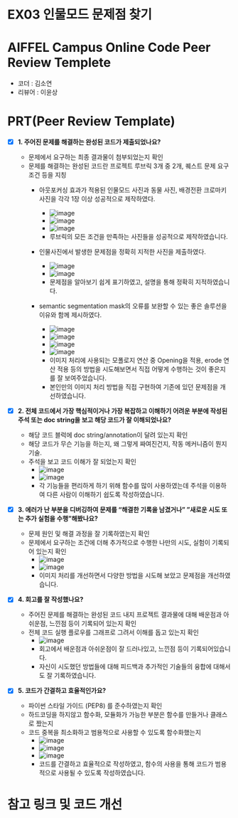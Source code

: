 # EX03 인물모드 문제점 찾기

# AIFFEL Campus Online Code Peer Review Templete
- 코더 : 김소연
- 리뷰어 : 이윤상


# PRT(Peer Review Template)
- [x]  **1. 주어진 문제를 해결하는 완성된 코드가 제출되었나요?**
    - 문제에서 요구하는 최종 결과물이 첨부되었는지 확인
    - 문제를 해결하는 완성된 코드란 프로젝트 루브릭 3개 중 2개, 
    퀘스트 문제 요구조건 등을 지칭
        - 아웃포커싱 효과가 적용된 인물모드 사진과 동물 사진, 배경전환 크로마키사진을 각각 1장 이상 성공적으로 제작하였다.
            - ![image](https://github.com/lys678/Exploration/assets/137245511/fa8931f6-8b4b-4701-b367-01d821f78c52)
            - ![image](https://github.com/lys678/Exploration/assets/137245511/6ccee3a1-5b5d-4ac3-aeee-04cb55ead662)
            - ![image](https://github.com/lys678/Exploration/assets/137245511/a7b23775-981d-46f4-8969-f8ab667cc003)
            - 루브릭의 모든 조건을 만족하는 사진들을 성공적으로 제작하였습니다.
     
        - 인물사진에서 발생한 문제점을 정확히 지적한 사진을 제출하였다.
            - ![image](https://github.com/lys678/Exploration/assets/137245511/92ee071b-de82-4575-b344-5ae9cc4972ba)
            - ![image](https://github.com/lys678/Exploration/assets/137245511/2f088889-fb0c-4b65-9f7f-c155854cbc09)
            - 문제점을 알아보기 쉽게 표기하였고, 설명을 통해 정확히 지적하였습니다.
              
        - semantic segmentation mask의 오류를 보완할 수 있는 좋은 솔루션을 이유와 함께 제시하였다.
            - ![image](https://github.com/lys678/Exploration/assets/137245511/ea56b344-5860-4fce-a730-4c31488e149d)
            - ![image](https://github.com/lys678/Exploration/assets/137245511/fe4bbe67-82cd-4735-83d4-396ef8472a26)
            - ![image](https://github.com/lys678/Exploration/assets/137245511/a99162d7-68ad-4dde-8142-b678d0e39284)
            - ![image](https://github.com/lys678/Exploration/assets/137245511/28cd851d-9193-41fa-8ad5-edaf1f9de581)
            - 이미지 처리에 사용되는 모폴로지 연산 중 Opening을 적용,  erode 연산 적용 등의 방법을 시도해보면서 직접 어떻게 수행하는 것이 좋은지를 잘 보여주었습니다.
            - 본인만의 이미지 처리 방법을 직접 구현하여 기존에 있던 문제점을 개선하였습니다. 




- [x]  **2. 전체 코드에서 가장 핵심적이거나 가장 복잡하고 이해하기 어려운 부분에 작성된 
주석 또는 doc string을 보고 해당 코드가 잘 이해되었나요?**
    - 해당 코드 블럭에 doc string/annotation이 달려 있는지 확인
    - 해당 코드가 무슨 기능을 하는지, 왜 그렇게 짜여진건지, 작동 메커니즘이 뭔지 기술.
    - 주석을 보고 코드 이해가 잘 되었는지 확인
        - ![image](https://github.com/lys678/Exploration/assets/137245511/1565e7d9-d323-4abb-97df-c0ccb0542200)
        - ![image](https://github.com/lys678/Exploration/assets/137245511/cf38f50c-4ac4-452f-af00-6dd018a3d0d9)
        - 각 기능들을 편리하게 하기 위해 함수를 많이 사용하였는데 주석을 이용하여 다른 사람이 이해하기 쉽도록 작성하였습니다.



        
- [x]  **3. 에러가 난 부분을 디버깅하여 문제를 “해결한 기록을 남겼거나” 
”새로운 시도 또는 추가 실험을 수행”해봤나요?**
    - 문제 원인 및 해결 과정을 잘 기록하였는지 확인
    - 문제에서 요구하는 조건에 더해 추가적으로 수행한 나만의 시도, 
    실험이 기록되어 있는지 확인
        - ![image](https://github.com/lys678/Exploration/assets/137245511/a2e4a5a2-e161-4baf-8777-cb0092d82348)
        - ![image](https://github.com/lys678/Exploration/assets/137245511/61ee90ba-5be9-4c48-be0a-2cdb8cc69b21)
        - 이미지 처리를 개선하면서 다양한 방법을 시도해 보았고 문제점을 개선하였습니다.


       
- [x]  **4. 회고를 잘 작성했나요?**
    - 주어진 문제를 해결하는 완성된 코드 내지 프로젝트 결과물에 대해
    배운점과 아쉬운점, 느낀점 등이 기록되어 있는지 확인
    - 전체 코드 실행 플로우를 그래프로 그려서 이해를 돕고 있는지 확인
        - ![image](https://github.com/lys678/Exploration/assets/137245511/3fb5bb43-864c-4edb-b13e-fcbc22cd1a80)
        - 회고에서 배운점과 아쉬운점이 잘 드러나있고, 느낀점 등이 기록되어있습니다.
        - 자신이 시도했던 방법들에 대해 피드백과 추가적인 기술들의 융합에 대해서도 잘 기록하였습니다.


        
- [x]  **5. 코드가 간결하고 효율적인가요?**
    - 파이썬 스타일 가이드 (PEP8) 를 준수하였는지 확인
    - 하드코딩을 하지않고 함수화, 모듈화가 가능한 부분은 함수를 만들거나 클래스로 짰는지
    - 코드 중복을 최소화하고 범용적으로 사용할 수 있도록 함수화했는지
        -  ![image](https://github.com/lys678/Exploration/assets/137245511/4509bb34-81a8-4b85-90fe-40388dc7b05c)
        -  ![image](https://github.com/lys678/Exploration/assets/137245511/9f3aee38-2e71-40ae-810a-0f44f3cb0468)
        -  ![image](https://github.com/lys678/Exploration/assets/137245511/8b0bf6c9-8999-49e7-b793-1fe7611dba24)
        - 코드를 간결하고 효율적으로 작성하였고, 함수의 사용을 통해 코드가 범용적으로 사용될 수 있도록 작성하였습니다.



# 참고 링크 및 코드 개선
```

```
